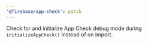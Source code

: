```yaml
---
'@firebase/app-check': patch
---
```


Check for and initialize App Check debug mode during `initializeAppCheck()` instead of on import.
